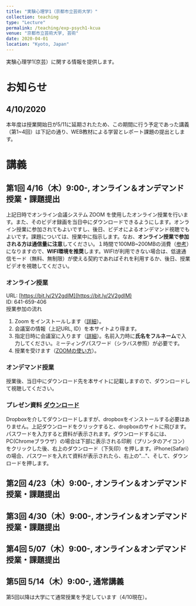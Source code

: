 ```yaml
---
title: "実験心理学1（京都市立芸術大学）"
collection: teaching
type: "Lecture"
permalink: /teaching/exp-psych1-kcua
venue: "京都市立芸術大学, 芸術"
date: 2020-04-01
location: "Kyoto, Japan"
---
```


実験心理学1(京芸）に関する情報を提供します。

# お知らせ
## 4/10/2020
本年度は授業開始日が5/11に延期されたため、この期間に行う予定であった講義（第1~4回）は下記の通り、WEB教材による学習とレポート課題の提出とします。

# 講義
## 第1回 4/16（木）9:00-, オンライン＆オンデマンド授業・課題提出
上記日時でオンライン会議システム ZOOM を使用したオンライン授業を行います。また、そのビデオ録画を当日中にダウンロードできるようにします。オンライン授業に参加されてもよいですし、後日、ビデオによるオンデマンド視聴でもよいです。課題については、授業中に指示します。なお、**オンライン授業で参加される方は通信量に注意**してください。１時間で100MB~200MBの消費（[参考](https://scrapbox.io/utdh/%E3%82%AA%E3%83%B3%E3%83%A9%E3%82%A4%E3%83%B3%E8%AC%9B%E7%BE%A9%E3%81%AE%E9%80%9A%E4%BF%A1%E9%87%8F)）になりますので、**WIFI環境を推奨**します。WIFIが利用できない場合は、低速通信モード（無料、無制限）が使える契約であればそれを利用するか、後日、授業ビデオを視聴してください。

### オンライン授業
URL: [https://bit.ly/2V2gdIM](https://bit.ly/2V2gdIM)  
ID: 641-659-406  
授業参加の流れ  
1. Zoom をインストールします（[詳細](https://utelecon.github.io/zoom/install
)）。
2. 会議室の情報（上記URL, ID）を本サイトより得ます。
3. 指定日時に会議室に入ります（[詳細](https://utelecon.github.io/zoom/join)）。名前入力時に**氏名をフルネーム**で入力してください。ミーティングパスワード（シラバス参照）が必要です。
4. 授業を受けます（[ZOOMの使い方](https://utelecon.github.io/zoom/how_to_use)）。

### オンデマンド授業
授業後、当日中にダウンロード先を本サイトに記載しますので、ダウンロードして視聴してください。

### プレゼン資料 [ダウンロード](https://www.dropbox.com/s/7ey5dvcpql29tou/ExpPsy1_1st.pdf?dl=0)
Dropboxを介してダウンロードしますが、dropboxをインストールする必要はありません。上記ダウンロードをクリックすると、dropboxのサイトに飛びます。パスワードを入力すると資料が表示されます。ダウンロードするには、PC(Chromeブラウザ）の場合は下部に表示される印刷（プリンタのアイコン）をクリックした後、右上のダウンロード（下矢印）を押します。iPhone(Safari）の場合、パスワードを入れて資料が表示されたら、右上の"..."、そして、ダウンロードを押します。
## 第2回 4/23（木）9:00-, オンライン＆オンデマンド授業・課題提出
## 第3回 4/30（木）9:00-, オンライン＆オンデマンド授業・課題提出
## 第4回 5/07（木）9:00-, オンライン＆オンデマンド授業・課題提出
## 第5回 5/14（木）9:00-, 通常講義
第5回以降は大学にて通常授業を予定しています（4/10現在）。


